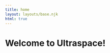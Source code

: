 ```yaml
---
title: home
layout: layouts/base.njk
html: true
---
```


<div class="centertext">
<h1 class="splashtext">Welcome to Ultraspace!</h1>
</div>